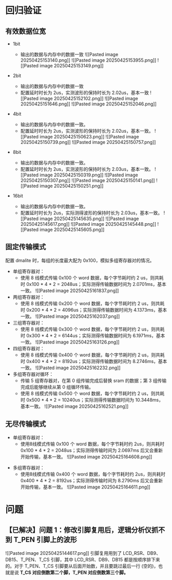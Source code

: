 
# 回归验证
## 有效数据位宽
- 1bit
	- 输出的数据与内存中的数据一致
![[Pasted image 20250425153140.png]]
![[Pasted image 20250425153955.png]]
![[Pasted image 20250425153149.png]]
- 2bit
	- 输出的数据与内存中的数据一致
	- 配置延时时长为 2us，实测波形的保持时长为 2.02us，基本一致
![[Pasted image 20250425152102.png]]
![[Pasted image 20250425151646.png]]
![[Pasted image 20250425152046.png]]
- 4bit
	- 输出的数据与内存中的数据一致。
	- 配置延时时长为 2us，实测波形的保持时长为 2.02us，基本一致。
![[Pasted image 20250425150623.png]]
![[Pasted image 20250425150739.png]]
![[Pasted image 20250425150757.png]]
- 8bit
	- 输出的数据与内存中的数据一致。
	- 配置延时时长为 2us，实测波形的保持时长为 2.03us，基本一致。
![[Pasted image 20250425150319.png]]
![[Pasted image 20250425150307.png]]
![[Pasted image 20250425150141.png]]
![[Pasted image 20250425150251.png]]

- 16bit
	- 输出的数据与内存中的数据一致。
	- 配置延时时长为 2us，实际测得波形的保持时长为 2.03us，基本一致。
![[Pasted image 20250425145635.png]]
![[Pasted image 20250425145617.png]]
![[Pasted image 20250425145448.png]]
![[Pasted image 20250425145605.png]]



## 固定传输模式
配置 dmalite 时，每组的长度最大配为 0x100，模拟多组寄存器对的情况。
- 单组寄存器对：
	- 使用 8 线模式传输 0x100 个 word 数据，每个字节耗时约 2 us，则共耗时 0x100 * 4 * 2 = 2048us；实际测得传输数据时间为 2.0701ms，基本一致。
![[Pasted image 20250425161837.png]]
- 两组寄存器对：
	- 使用 8 线模式传输 0x200 个 word 数据，每个字节耗时约 2 us，则共耗时 0x200 * 4 * 2 = 4096us；实际测得传输数据时间为 4.1373ms，基本一致。
![[Pasted image 20250425162037.png]]
- 三组寄存器对：
	- 使用 8 线模式传输 0x300 个 word 数据，每个字节耗时约 2 us，则共耗时 0x300 * 4 * 2 = 6144us；实际测得传输数据时间为 6.1971ms，基本一致。
![[Pasted image 20250425163126.png]]
- 四组寄存器对：
	- 使用 8 线模式传输 0x400 个 word 数据，每个字节耗时约 2 us，则共耗时 0x400 * 4 * 2 = 8192us；实际测得传输数据时间为 8.2746ms，基本一致。
![[Pasted image 20250425162232.png]]
- 多组寄存器对循环：
	- 传输 5 组寄存器对，在第 0 组传输完成后替换 sram 的数据；第 3 组传输完成后能够继续从第 0 组循环传输。
	- 使用 8 线模式传输 0x500 个 word 数据，每个字节耗时约 2 us，则共耗时 0x500 * 4 * 2 = 10240us；实际测得传输数据时间为 10.3448ms，基本一致。
![[Pasted image 20250425162521.png]]


## 无尽传输模式
* 单组寄存器对：
	- 使用8线模式传输 0x100 个 word 数据，每个字节耗时约 2us，则共耗时 0x100 * 4 * 2 = 2048us；实际测得传输时间为 2.0697ms 后又会重新开始传输，基本一致。
![[Pasted image 20250425164608.png]]
- 多组寄存器对：
	- 使用8线模式传输 0x400 个 word 数据，每个字节耗时约 2us，则共耗时 0x400 * 4 * 2 = 8192us；实际测得传输时间为 8.2790ms 后又会重新开始传输，基本一致。
![[Pasted image 20250425164611.png]]



# 问题

## 【已解决】问题 1：修改引脚复用后，逻辑分析仪抓不到 T_PEN 引脚上的波形
![[Pasted image 20250425144617.png]]
引脚复用用到了 LCD_RSR、DB9、DB15、T_PEN、T_CS 引脚，其中 LCD_RSR、DB9、DB15 都是按顺序排下来的。对于 T_PEN、T_CS 引脚要从后面开始数，并且要跳过最后一行 (空的)，也就是说 **T_CS 对应倒数第二个脚，T_PEN 对应倒数第三个脚。**
